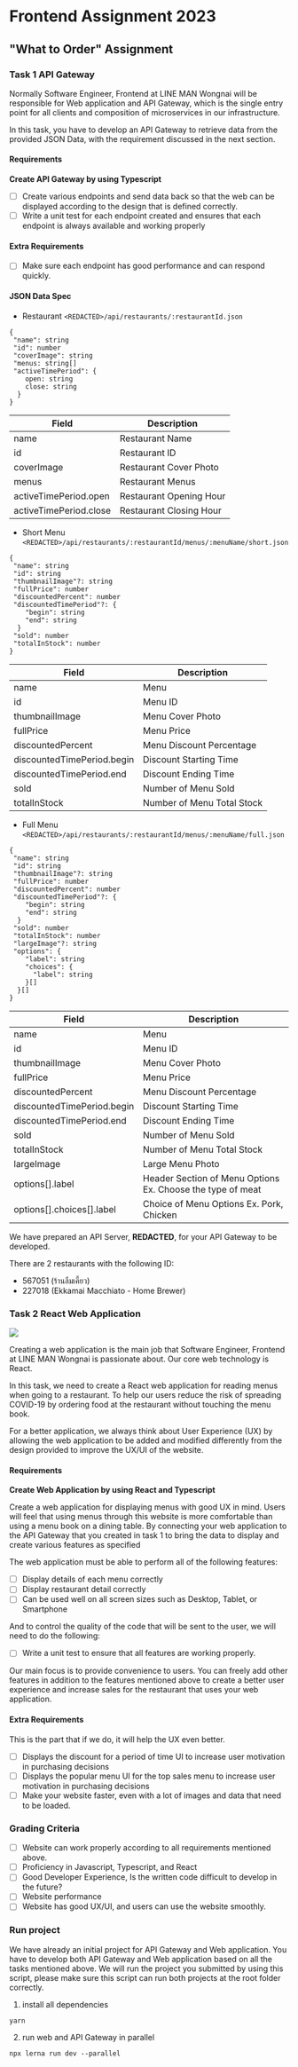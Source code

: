 # Frontend Assignment 2023

## "What to Order" Assignment

### Task 1 API Gateway

Normally Software Engineer, Frontend at LINE MAN Wongnai will be responsible for Web application and API Gateway, which is the single entry point for all clients and composition of microservices in our infrastructure.

In this task, you have to develop an API Gateway to retrieve data from the provided JSON Data, with the requirement discussed in the next section.

#### Requirements

**Create API Gateway by using Typescript**

- [ ] Create various endpoints and send data back so that the web can be displayed according to the design that is defined correctly.
- [ ] Write a unit test for each endpoint created and ensures that each endpoint is always available and working properly

#### Extra Requirements

- [ ] Make sure each endpoint has good performance and can respond quickly.

#### JSON Data Spec

- Restaurant `<REDACTED>/api/restaurants/:restaurantId.json`

```
{
 "name": string
 "id": number
 "coverImage": string
 "menus: string[]
 "activeTimePeriod": {
    open: string
    close: string
  }
}
```

| Field                  | Description             |
| ---------------------- | ----------------------- |
| name                   | Restaurant Name         |
| id                     | Restaurant ID           |
| coverImage             | Restaurant Cover Photo  |
| menus                  | Restaurant Menus        |
| activeTimePeriod.open  | Restaurant Opening Hour |
| activeTimePeriod.close | Restaurant Closing Hour |

- Short Menu `<REDACTED>/api/restaurants/:restaurantId/menus/:menuName/short.json`

```
{
 "name": string
 "id": string
 "thumbnailImage"?: string
 "fullPrice": number
 "discountedPercent": number
 "discountedTimePeriod"?: {
    "begin": string
    "end": string
  }
 "sold": number
 "totalInStock": number
}
```

| Field                      | Description                |
| -------------------------- | -------------------------- |
| name                       | Menu                       |
| id                         | Menu ID                    |
| thumbnailImage             | Menu Cover Photo           |
| fullPrice                  | Menu Price                 |
| discountedPercent          | Menu Discount Percentage   |
| discountedTimePeriod.begin | Discount Starting Time     |
| discountedTimePeriod.end   | Discount Ending Time       |
| sold                       | Number of Menu Sold        |
| totalInStock               | Number of Menu Total Stock |

- Full Menu `<REDACTED>/api/restaurants/:restaurantId/menus/:menuName/full.json`

```
{
 "name": string
 "id": string
 "thumbnailImage"?: string
 "fullPrice": number
 "discountedPercent": number
 "discountedTimePeriod"?: {
    "begin": string
    "end": string
  }
 "sold": number
 "totalInStock": number
 "largeImage"?: string
 "options": {
    "label": string
    "choices": {
      "label": string
    }[]
  }[]
}
```

| Field                      | Description                                                |
| -------------------------- | ---------------------------------------------------------- |
| name                       | Menu                                                       |
| id                         | Menu ID                                                    |
| thumbnailImage             | Menu Cover Photo                                           |
| fullPrice                  | Menu Price                                                 |
| discountedPercent          | Menu Discount Percentage                                   |
| discountedTimePeriod.begin | Discount Starting Time                                     |
| discountedTimePeriod.end   | Discount Ending Time                                       |
| sold                       | Number of Menu Sold                                        |
| totalInStock               | Number of Menu Total Stock                                 |
| largeImage                 | Large Menu Photo                                           |
| options[].label            | Header Section of Menu Options Ex. Choose the type of meat |
| options[].choices[].label  | Choice of Menu Options Ex. Pork, Chicken                   |

We have prepared an API Server, **REDACTED**, for your API Gateway to be developed.

There are 2 restaurants with the following ID:

- 567051 (ร้านลืมเคี้ยว)
- 227018 (Ekkamai Macchiato - Home Brewer)

### Task 2 React Web Application

![](https://i.imgur.com/Xb7v6YT.png)

Creating a web application is the main job that Software Engineer, Frontend at LINE MAN Wongnai is passionate about. Our core web technology is React.

In this task, we need to create a React web application for reading menus when going to a restaurant. To help our users reduce the risk of spreading COVID-19 by ordering food at the restaurant without touching the menu book.

For a better application, we always think about User Experience (UX) by allowing the web application to be added and modified differently from the design provided to improve the UX/UI of the website.

#### Requirements

**Create Web Application by using React and Typescript**

Create a web application for displaying menus with good UX in mind. Users will feel that using menus through this website is more comfortable than using a menu book on a dining table. By connecting your web application to the API Gateway that you created in task 1 to bring the data to display and create various features as specified

The web application must be able to perform all of the following features:

- [ ] Display details of each menu correctly
- [ ] Display restaurant detail correctly
- [ ] Can be used well on all screen sizes such as Desktop, Tablet, or Smartphone

And to control the quality of the code that will be sent to the user, we will need to do the following:

- [ ] Write a unit test to ensure that all features are working properly.

Our main focus is to provide convenience to users. You can freely add other features in addition to the features mentioned above to create a better user experience and increase sales for the restaurant that uses your web application.

#### Extra Requirements

This is the part that if we do, it will help the UX even better.

- [ ] Displays the discount for a period of time UI to increase user motivation in purchasing decisions
- [ ] Displays the popular menu UI for the top sales menu to increase user motivation in purchasing decisions
- [ ] Make your website faster, even with a lot of images and data that need to be loaded.

### Grading Criteria

- [ ] Website can work properly according to all requirements mentioned above.
- [ ] Proficiency in Javascript, Typescript, and React
- [ ] Good Developer Experience, Is the written code difficult to develop in the future?
- [ ] Website performance
- [ ] Website has good UX/UI, and users can use the website smoothly.

### Run project

We have already an initial project for API Gateway and Web application. You have to develop both API Gateway and Web application based on all the tasks mentioned above. We will run the project you submitted by using this script, please make sure this script can run both projects at the root folder correctly.

1. install all dependencies

```
yarn
```

2. run web and API Gateway in parallel

```
npx lerna run dev --parallel
```
